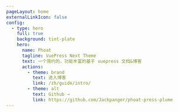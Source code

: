 ```yaml
---
pageLayout: home
externalLinkIcon: false
config:
  - type: hero
    full: true
    background: tint-plate
    hero:
      name: Phoat
      tagline: VuePress Next Theme
      text: 一个简约的，功能丰富的基于 vuepress 文档&博客
      actions:
        - theme: brand
          text: 进入博客
          link: /zh/guide/intro/
        - theme: alt
          text: Github →
          link: https://github.com/Jackpanger/phoat-press-plume
---
```

